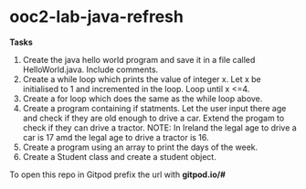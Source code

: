 # ooc2-lab-java-refresh

**Tasks**

1. Create the java hello world program and save it in a file called HelloWorld.java. Include comments.
2. Create a while loop which prints the value of integer x. Let x be initialised to 1 and incremented in the loop. Loop until x <=4.
3. Create a for loop which does the same as the while loop above.
4. Create a program containing if statments. Let the user input there age and check if they are old enough to drive a car. Extend the progam to check if they can drive a tractor. NOTE: In Ireland the legal age to drive a car is 17 amd the legal age to drive a tractor is 16.
5. Create a program using an array to print the days of the week.
6. Create a Student class and create a student object.

To open this repo in Gitpod prefix the url with **gitpod.io/#**
